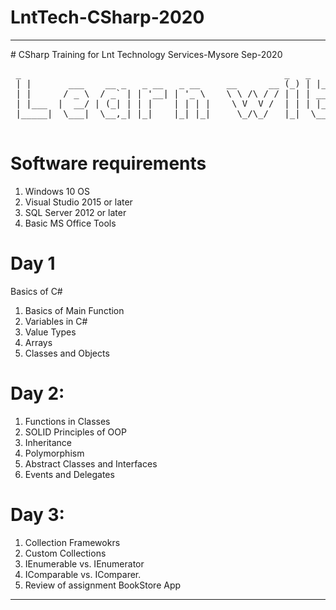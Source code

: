 # LntTech-CSharp-2020
<hr/>
# CSharp Training for Lnt Technology Services-Mysore Sep-2020

<pre>
 _                                                  _   _     _         ____    _                       _ 
 | |       ___    __ _   _ __   _ __     __      __ (_) | |_  | |__     |  _ \  | |__     __ _   _ __   (_)
 | |      / _ \  / _` | | '__| | '_ \    \ \ /\ / / | | | __| | '_ \    | |_) | | '_ \   / _` | | '_ \  | |
 | |___  |  __/ | (_| | | |    | | | |    \ V  V /  | | | |_  | | | |   |  __/  | | | | | (_| | | | | | | |
 |_____|  \___|  \__,_| |_|    |_| |_|     \_/\_/   |_|  \__| |_| |_|   |_|     |_| |_|  \__,_| |_| |_| |_|
                                                                                                           
</pre>
# Software requirements
1. Windows 10 OS
2. Visual Studio 2015 or later
3. SQL Server 2012 or later
4. Basic MS Office Tools

# Day 1
Basics of C#
1. Basics of Main Function
2. Variables in C#
3. Value Types
4. Arrays 
5. Classes and Objects

# Day 2:
1. Functions in Classes
2. SOLID Principles of OOP
3. Inheritance
4. Polymorphism
5. Abstract Classes and Interfaces
6. Events and Delegates

# Day 3:
1. Collection Framewokrs
2. Custom Collections
3. IEnumerable vs. IEnumerator
4. IComparable vs. IComparer.
5. Review of assignment BookStore App
<hr/>

